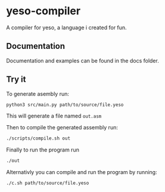 # yeso-compiler
A compiler for yeso, a language i created for fun.

## Documentation
Documentation and examples can be found in  the docs folder.
## Try it

To generate asembly run:
```bash
python3 src/main.py path/to/source/file.yeso
```
This will generate a file named `out.asm`

Then to compile the generated assembly run:
```bash
./scripts/compile.sh out
```

Finally to run the program run 
```bash
./out
```

Alternativly you can compile and run the program by running:
```bash
./c.sh path/to/source/file.yeso
```